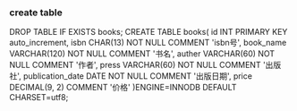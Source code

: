 ### create table
DROP TABLE IF EXISTS books;
CREATE TABLE books(
    id INT PRIMARY KEY auto_increment,
    isbn CHAR(13) NOT NULL COMMENT 'isbn号',
    book_name VARCHAR(120) NOT NULL COMMENT '书名',
    auther VARCHAR(60) NOT NULL COMMENT '作者',
    press VARCHAR(60) NOT NULL COMMENT '出版社',
    publication_date DATE NOT NULL COMMENT '出版日期',
    price DECIMAL(9, 2) COMMENT '价格'
)ENGINE=INNODB DEFAULT CHARSET=utf8;

